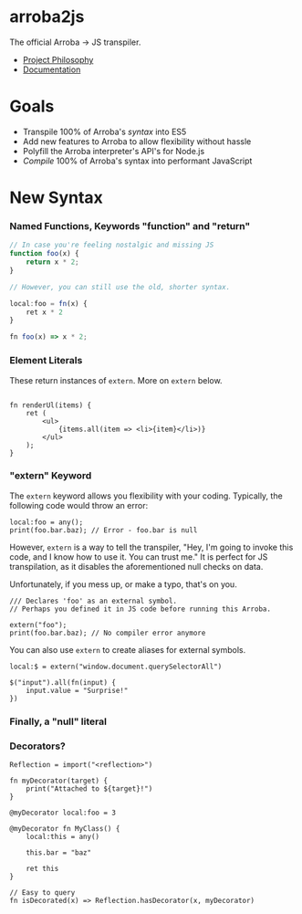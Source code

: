 # arroba2js
The official Arroba -> JS transpiler.

* [Project Philosophy](philosophy.md)
* [Documentation](docs/index.md)

# Goals
* Transpile 100% of Arroba's *syntax* into ES5
* Add new features to Arroba to allow flexibility without hassle
* Polyfill the Arroba interpreter's API's for Node.js
* *Compile* 100% of Arroba's syntax into performant JavaScript

# New Syntax

### Named Functions, Keywords "function" and "return"

```js
// In case you're feeling nostalgic and missing JS
function foo(x) {
    return x * 2;
}

// However, you can still use the old, shorter syntax.

local:foo = fn(x) {
    ret x * 2
}

fn foo(x) => x * 2;
```

### Element Literals
These return instances of `extern`. More on `extern` below.

```arroba

fn renderUl(items) {
    ret (
        <ul>
            {items.all(item => <li>{item}</li>)}
        </ul>
    );
}
```

### "extern" Keyword
The `extern` keyword allows you flexibility with your coding. 
Typically, the following code would throw an error:

```arroba
local:foo = any();
print(foo.bar.baz); // Error - foo.bar is null
```

However, `extern` is a way to tell the transpiler, "Hey, I'm going to
invoke this code, and I know how to use it. You can trust me." It is
perfect for JS transpilation, as it disables the aforementioned null
checks on data.

Unfortunately, if you mess up, or make a typo, that's on you.

```arroba
/// Declares 'foo' as an external symbol.
// Perhaps you defined it in JS code before running this Arroba.

extern("foo");
print(foo.bar.baz); // No compiler error anymore
```

You can also use `extern` to create aliases for external symbols.

```arroba
local:$ = extern("window.document.querySelectorAll")

$("input").all(fn(input) {
    input.value = "Surprise!"
})
```

### Finally, a "null" literal

### Decorators?

```arroba
Reflection = import("<reflection>")

fn myDecorator(target) {
    print("Attached to ${target}!")
}

@myDecorator local:foo = 3

@myDecorator fn MyClass() {
    local:this = any()
    
    this.bar = "baz"
    
    ret this
}

// Easy to query
fn isDecorated(x) => Reflection.hasDecorator(x, myDecorator)
```